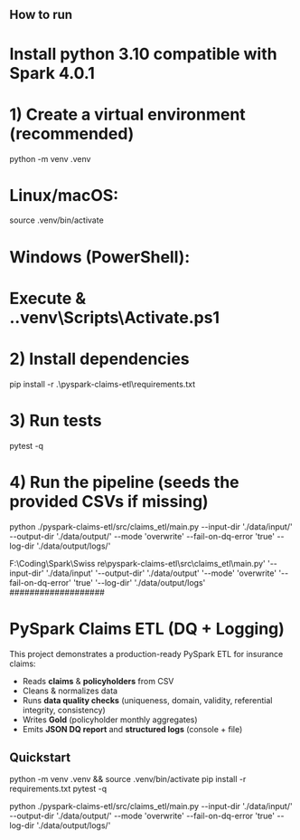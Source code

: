 ## How to run
# Install python 3.10 compatible with Spark 4.0.1
# 1) Create a virtual environment (recommended)
python -m venv .venv

# Linux/macOS:
source .venv/bin/activate
# Windows (PowerShell):
# Execute & .\.venv\Scripts\Activate.ps1

# 2) Install dependencies
pip install -r .\pyspark-claims-etl\requirements.txt

# 3) Run tests
pytest -q

# 4) Run the pipeline (seeds the provided CSVs if missing)
python ./pyspark-claims-etl/src/claims_etl/main.py --input-dir './data/input/' --output-dir './data/output/' --mode 'overwrite' --fail-on-dq-error 'true' --log-dir './data/output/logs/'

F:\Coding\Spark\Swiss re\pyspark-claims-etl\src\claims_etl\main.py' '--input-dir' './data/input' '--output-dir' './data/output' '--mode' 'overwrite' '--fail-on-dq-error' 'true' '--log-dir' './data/output/logs'
###################
  # PySpark Claims ETL (DQ + Logging)

This project demonstrates a production-ready PySpark ETL for insurance claims:
- Reads **claims** & **policyholders** from CSV
- Cleans & normalizes data
- Runs **data quality checks** (uniqueness, domain, validity, referential integrity, consistency)
- Writes **Gold** (policyholder monthly aggregates)
- Emits **JSON DQ report** and **structured logs** (console + file)

## Quickstart


python -m venv .venv && source .venv/bin/activate
pip install -r requirements.txt
pytest -q

python ./pyspark-claims-etl/src/claims_etl/main.py --input-dir './data/input/' --output-dir './data/output/' --mode 'overwrite' --fail-on-dq-error 'true' --log-dir './data/output/logs/'